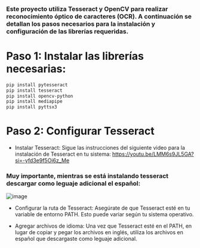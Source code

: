 ### Este proyecto utiliza Tesseract y OpenCV para realizar reconocimiento óptico de caracteres (OCR). A continuación se detallan los pasos necesarios para la instalación y configuración de las librerías requeridas.
# Paso 1: Instalar las librerías necesarias:
```bash
pip install pytesseract
pip install tesseract
pip install opencv-python
pip install mediapipe
pip install pyttsx3
```
# Paso 2: Configurar Tesseract

- Instalar Tesseract:
Sigue las instrucciones del siguiente video para la instalación de Tesseract en tu sistema:
https://youtu.be/LMM6s9JL5GA?si=-yfd3e9f5Oi6z_Me
### Muy importante, mientras se está instalando tesseract descargar como leguaje adicional el español:
![image](https://github.com/Javy018000/DibujarCam/assets/81122338/1045833b-aafc-4f31-b088-83f1ac211811)

- Configurar la ruta de Tesseract:
Asegúrate de que Tesseract esté en tu variable de entorno PATH. Esto puede variar según tu sistema operativo.

- Agregar archivos de idioma:
Una vez que Tesseract esté en el PATH, en lugar de copiar y pegar los archivos en inglés, utiliza los archivos en español que descargaste como leguaje adicional.



